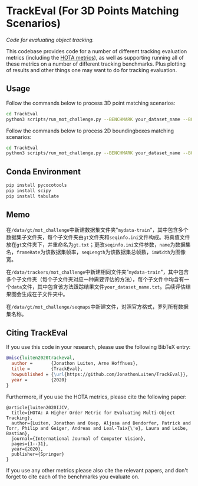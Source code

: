 
# TrackEval (For 3D Points Matching Scenarios)
*Code for evaluating object tracking.*

This codebase provides code for a number of different tracking evaluation metrics (including the [HOTA metrics](https://link.springer.com/article/10.1007/s11263-020-01375-2)), as well as supporting running all of these metrics on a number of different tracking benchmarks. Plus plotting of results and other things one may want to do for tracking evaluation.

## Usage
Follow the commands below to process 3D point matching scenarios:
```bash
cd TrackEval
python3 scripts/run_mot_challenge.py --BENCHMARK your_dataset_name --BOUNDINGBOX False 
```
Follow the commands below to process 2D boundingboxes matching scenarios:
```bash
cd TrackEval
python3 scripts/run_mot_challenge.py --BENCHMARK your_dataset_name --BOUNDINGBOX True 
```

## Conda Environment
```bash
pip install pycocotools
pip install scipy
pip install tabulate
```

## Memo
在`/data/gt/mot_challenge`中新建数据集文件夹"`mydata-train`"，其中包含多个数据集子文件夹，每个子文件夹由`gt`文件夹和`seqinfo.ini`文件构成。将真值文件放在`gt`文件夹下，并重命名为`gt.txt`；更改`seqinfo.ini`文件参数，`name`为数据集名，`frameRate`为该数据集帧率，`seqLength`为该数据集总帧数，`imWidth`为图像宽。

在`/data/trackers/mot_challenge`中新建相同文件夹"`mydata-train`"，其中包含多个子文件夹（每个子文件夹对应一种需要评估的方法），每个子文件中均含有一个`data`文件，其中包含该方法跟踪结果文件`your_dataset_name.txt`。后续评估结果图会生成在子文件夹中。

在`/data/gt/mot_challenge/seqmaps`中新建文件，对照官方格式，罗列所有数据集名称。

## Citing TrackEval

If you use this code in your research, please use the following BibTeX entry:

```BibTeX
@misc{luiten2020trackeval,
  author =       {Jonathon Luiten, Arne Hoffhues},
  title =        {TrackEval},
  howpublished = {\url{https://github.com/JonathonLuiten/TrackEval}},
  year =         {2020}
}
```

Furthermore, if you use the HOTA metrics, please cite the following paper:

```
@article{luiten2020IJCV,
  title={HOTA: A Higher Order Metric for Evaluating Multi-Object Tracking},
  author={Luiten, Jonathon and Osep, Aljosa and Dendorfer, Patrick and Torr, Philip and Geiger, Andreas and Leal-Taix{\'e}, Laura and Leibe, Bastian},
  journal={International Journal of Computer Vision},
  pages={1--31},
  year={2020},
  publisher={Springer}
}
```

If you use any other metrics please also cite the relevant papers, and don't forget to cite each of the benchmarks you evaluate on.
